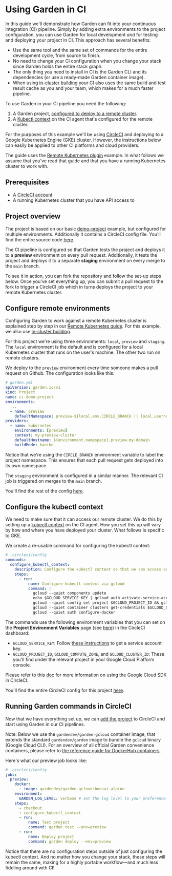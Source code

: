 # Using Garden in CI

In this guide we'll demonstrate how Garden can fit into your continuous integration (CI) pipeline. Simply by adding extra environments to the project configuration, you can use Garden for local development _and_ for testing and deploying your project in CI. This approach has several benefits:

- Use the same tool and the same set of commands for the entire development cycle, from source to finish.
- No need to change your CI configuration when you change your stack since Garden holds the entire stack graph.
- The only thing you need to install in CI is the Garden CLI and its dependencies (or use a ready-made Garden container image).
- When using [in-cluster building](../k8s-plugins/advanced/in-cluster-building.md) your CI also uses the same build and test result cache as you and your team, which makes for a much faster pipeline.

To use Garden in your CI pipeline you need the following:

1. A Garden project, [configured to deploy to a remote cluster](#configure-remote-environments).
2. A [Kubectl context](#configure-the-kubectl-context) on the CI agent that's configured for the remote cluster.

For the purposes of this example we'll be using [CircleCI](https://circleci.com) and deploying to a Google Kubernetes Engine (GKE) cluster. However, the instructions below can easily be applied to other CI platforms and cloud providers.

The guide uses the [Remote Kubernetes plugin](../k8s-plugins/remote-k8s/README.md) example. In what follows we assume that you've read that guide and that you have a running Kubernetes cluster to work with.

## Prerequisites

- A [CircleCI account](https://circleci.com/)
- A running Kubernetes cluster that you have API access to

## Project overview

The project is based on our basic [demo-project](https://github.com/garden-io/garden/tree/0.13.11/examples/demo-project) example, but configured for multiple environments. Additionally it contains a CircleCI config file. You'll find the entire source code [here](https://github.com/garden-io/ci-demo-project).

The CI pipeline is configured so that Garden tests the project and deploys it to a **preview** environment on every pull request. Additionally, it tests the project and deploys it to a separate **staging** environment on every merge to the `main` branch.

To see it in action, you can fork the repository and follow the set-up steps below. Once you've set everything up, you can submit a pull request to the fork to trigger a CircleCI job which in turns deploys the project to your remote Kubernetes cluster.

## Configure remote environments

Configuring Garden to work against a remote Kubernetes cluster is explained step by step in our [Remote Kubernetes guide](../k8s-plugins/remote-k8s/README.md). For this example, we also use [in-cluster building](../k8s-plugins/advanced/in-cluster-building.md).

For this project we're using three environments: `local`, `preview` and `staging`. The `local` environment is the default and is configured for a local Kubernetes cluster that runs on the user's machine. The other two run on remote clusters.

We deploy to the `preview` environment every time someone makes a pull request on Github. The configuration looks like this:

```yaml
# garden.yml
apiVersion: garden.io/v1
kind: Project
name: ci-demo-project
environments:
  ...
  - name: preview
    defaultNamespace: preview-${local.env.CIRCLE_BRANCH || local.username}
providers:
  - name: kubernetes
    environments: [preview]
    context: my-preview-cluster
    defaultHostname: ${environment.namespace}.preview.my-domain
    buildMode: kaniko
```

Notice that we're using the `CIRCLE_BRANCH` environment variable to label the project namespace. This ensures that each pull request gets deployed into its own namespace.

The `staging` environment is configured in a similar manner. The relevant CI job is triggered on merges to the `main` branch.

You'll find the rest of the config [here](https://github.com/garden-io/ci-demo-project/blob/main/garden.yml).

## Configure the kubectl context

We need to make sure that it can access our remote cluster. We do this by setting up a [kubectl context](https://kubernetes.io/docs/tasks/access-application-cluster/configure-access-multiple-clusters/) on the CI agent. How you set this up will vary by how and where you have deployed your cluster. What follows is specific to GKE.

We create a re-usable command for configuring the kubectl context:

```yaml
# .circleci/config
commands:
  configure_kubectl_context:
    description: Configure the kubectl context so that we can access our remote cluster
    steps:
      - run:
          name: Configure kubectl context via gcloud
          command: |
            gcloud --quiet components update
            echo $GCLOUD_SERVICE_KEY | gcloud auth activate-service-account --key-file=-
            gcloud --quiet config set project $GCLOUD_PROJECT_ID && gcloud --quiet config set compute/zone $GCLOUD_COMPUTE_ZONE
            gcloud --quiet container clusters get-credentials $GCLOUD_CLUSTER_ID --zone $GCLOUD_COMPUTE_ZONE
            gcloud --quiet auth configure-docker
```

The commands use the following environment variables that you can set on the **Project Environment Variables** page (see [here](https://circleci.com/docs/2.0/env-vars/#setting-an-environment-variable-in-a-project)) in the CircleCI dashboard:

- `GCLOUD_SERVICE_KEY`: Follow [these instructions](https://cloud.google.com/sdk/docs/authorizing#authorizing_with_a_service_account) to get a service account key.
- `GCLOUD_PROJECT_ID`, `GCLOUD_COMPUTE_ZONE`, and `GCLOUD_CLUSTER_ID`: These you'll find under the relevant project in your Google Cloud Platform console.

Please refer to this [doc](https://circleci.com/docs/2.0/google-auth/) for more information on using the Google Cloud SDK in CircleCI.

You'll find the entire CircleCI config for this project
[here](https://github.com/garden-io/ci-demo-project/blob/main/.circleci/config.yml).

## Running Garden commands in CircleCI

Now that we have everything set up, we can [add the project](https://circleci.com/docs/2.0/getting-started/#setting-up-your-build-on-circleci) to CircleCI and start using Garden in our CI pipelines.

Note: Below we use the `gardendev/garden-gcloud` container image, that extends the standard
`gardendev/garden` image to bundle the `gcloud` binary (Google Cloud CLI).
For an overview of all official Garden convenience containers, please refer to [the reference guide for DockerHub containers](../reference/dockerhub-containers.md).

Here's what our preview job looks like:

```yaml
# .circleci/config
jobs:
  preview:
    docker:
      - image: gardendev/garden-gcloud:bonsai-alpine
    environment:
      GARDEN_LOG_LEVEL: verbose # set the log level to your preference here
    steps:
      - checkout
      - configure_kubectl_context
      - run:
          name: Test project
          command: garden test --env=preview
      - run:
          name: Deploy project
          command: garden deploy --env=preview
```

Notice that there are no configuration steps outside of just configuring the kubectl context.
And no matter how you change your stack, these steps will remain the same, making for a highly portable
workflow—and much less fiddling around with CI!
